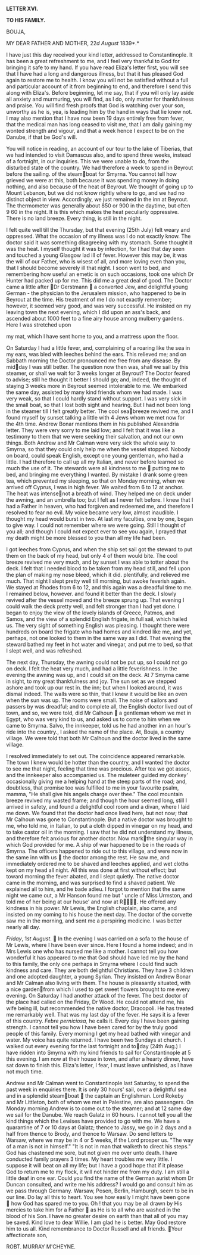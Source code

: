﻿**LETTER XVI.**

**TO HIS FAMILY.**

BOUJA,

MY DEAR FATHER AND MOTHER,	22*d August* 1839*.*

I have just this day received your kind letter, addressed to Constantinople. It has been a great refreshment to me, and I feel very thankful to God for bringing it safe to my hand. If you have read Eliza's letter first, you will see that I have had a long and dangerous illness, but that it has pleased God again to restore me to health. I know you will not be satisfied without a full and particular account of it from beginning to end, and therefore I send this along with Eliza's. Before beginning, let me say, that if you will only lay aside all anxiety and murmuring, you will find, as I do, only matter for thankfulness and praise. You will find fresh proofs that God is watching over your son, unworthy as he is, yea, is leading him by the hand in ways that lie knew not. I may also mention that I have now been 19 days entirely free from fever, that the medical man has long ceased to visit me, that I am daily gaining my wonted strength and vigour, and that a week hence I expect to be on the Danube, if that be God's will.

You will notice in reading, an account of our tour to the lake of Tiberias, that we had intended to visit Damascus also, and to spend three weeks, instead of a fortnight, in our inquiries. This we were unable to do, from the disturbed state of the country. We had therefore a week to spend in Beyrout before the sailing. of the steamboat for Smyrna. You cannot tell how grieved we were at this, both because it was spending money in doing nothing, and also because of the heat of Beyrout. We thought of going up to Mount Lebanon, but we did not know rightly where to go, and we had no distinct object in view. Accordingly, we just remained in the inn at Beyrout. The thermometer was generally about 850 or 900 in the daytime, but often 9 60 in the night. It is this which makes the heat peculiarly oppressive. There is no land breeze. Every thing, is still in the night.

I felt quite well till the Thursday, but that evening (25th July) felt weary and oppressed. What the occasion of my illness was I do not exactly know. The doctor said it was something disagreeing with my stomach.  Some thought it was the heat. I myself thought it was by infection, for I had that day seen and touched a young Glasgow lad ill of fever. However this may be, it was the will of our Father, who is wisest of all, and more loving even than you, that I should become severely ill that night. I soon went to bed, and remembering how useful an emetic is on such occasions, took one which Dr Hunter had packed up for me. This did me a great deal of good. The Doctor came a little after  Dr Gerstmann  a converted Jew, and delightful young German - the physician to the Jerusalem mission, who happened to be in Beyrout at the time. His treatment of me I do not exactly remember; however, it seemed very good, and was very successful. He insisted on my leaving town the next evening, which I did upon an ass's back, and ascended about 1000 feet to a fine airy house among mulberry gardens. Here I was stretched upon 

my mat, which I have sent home to you, and a mattress upon the floor.

On Saturday I had a little fever, and, complaining of a roaring like the sea in my ears, was bled with leeches behind the ears. This relieved me; and on Sabbath morning the Doctor pronounced me free from any disease. By midday I was still better. The question now then was, shall we sail by this steamer, or shall we wait for 3 weeks longer at Beyrout? The Doctor feared to advise; still he thought it better I should go; and, indeed, the thought of staying 3 weeks more in Beyrout seemed intolerable to me. We embarked the same day, assisted by many kind friends whom we had made. I was very weak, so that I could hardly stand without support. I was very sick in the small boat, so that I lost both sight and hearing. But I had not been long in the steamer till I felt greatly better. The cool seabreeze revived me, and I found myself by sunset talking a little with 4 Jews whom we met now for the 4th time. Andrew Bonar mentions them in his published Alexandria letter. They were very sorry to me laid low; and I felt that it was like a testimony to them that we were seeking their salvation, and not our own things. Both Andrew and Mr Calman were very sick the whole way to Smyrna, so that they could only help me when the vessel stopped. Nobody on board, could speak English, except one young gentleman, who had a little. I had therefore to call up all my Italian, and never before learned so much the use of it. The stewards were all kindness to me  putting me to bed, and bringing me everything I wanted. By mistake I drank some green tea, which prevented my sleeping, so that on Monday morning, when we arrived off Cyprus, I was in high fever. We waited from 6 to 12 at anchor. The heat was intensenot a breath of wind. They helped me on deck under the awning, and an umbrella too; but I felt as I never felt before. I knew that I had a Father in heaven, who had forgiven and redeemed me, and therefore I resolved to fear no evil. My voice became very low, almost inaudible. I thought my head would burst in two. At last my faculties, one by one, began to give way. I could not remember where we were going. Still I thought of you all; and though I could not expect ever to see you again, I prayed that my death might be more blessed to you than all my life had been.

I got leeches from Cyprus, and when the ship set sail got the steward to put them on the back of my head, but only 4 of them would bite. The cool breeze revived me very much, and by sunset I was able to totter about the deck. I felt that I needed blood to be taken from my head still, and fell upon the plan of making my nose bleed, which it did. plentifully, and relieved me much. That night I slept pretty well till morning, but awoke feverish again. We stayed at Rhodes from 6 to 12, and this again was a dreadful time to me. I remained below, however. and found it better than the deck. I slowly revived after the vessel moved and the breeze sprung up. That evening I could walk the deck pretty well, and felt stronger than I had yet done. I began to enjoy the view of the lovely islands of Greece, Patmos, and Samos, and the view of a splendid English frigate, in full sail, which hailed us. The very sight of something English was pleasing. I thought there were hundreds on board the frigate who had homes and kindred like me, and yet, perhaps, not one looked to them in the same way as I did. That evening the steward bathed my feet in hot water and vinegar, and put me to bed, so that I slept well, and was refreshed.

The next day, Thursday, the awning could not be put up, so I could not go on deck. I felt the heat very much, and had a little feverishness. In the evening the awning was up, and I could sit on the deck. At 7 Smyrna came in sight, to my great thankfulness and joy. The sun set as we stepped ashore and took up our rest in. the inn; but when I looked around, it was dismal indeed.  The walls were so thin, that I knew it would be like an oven when the sun was up. The rooms were small. The noise of sailors and passers by was dreadful; and to complete all, the English doctor lived out of town, and so, we were told, did Mr Calhoun  a gentleman whom we met in Egypt, who was very kind to us, and asked us to come to him when we came to Smyrna.  Salvo, the innkeeper, told us he had another inn an hour's ride into the country., I asked the name of the place. At, Bouja, a country village. We were told that both Mr Calhoun and the doctor lived in the same village.

I resolved immediately to set out. The coincidence appeared remarkable. The town I knew would be hotter than the country, and I wanted the doctor to see me that night, feeling that time was precious. After tea we got asses, and the innkeeper also accompanied us. The muleteer guided my donkey' occasionally giving me a helping hand at the steep parts of the road; and, doubtless, that promise too was fulfilled to me in your favourite psalm, mamma,  "He shall give his angels charge over thee." The cool mountain breeze revived my wasted frame; and though the hour seemed long, still I arrived in safety, and found a delightful cool room and a divan, where I laid me down. We found that the doctor had once lived here, but not now; that Mr Calhoun was gone to Constantinople. But a native doctor was brought to me, who told me, in Italian, to put a cloth dipped in vinegar on my head, and to take castor oil in the morning. I saw that he did not understand my illness, and therefore felt anxious for another doctor. Now markthe singular way in which God provided for me. A ship of war happened to be in the roads of Smyrna. The officers happened to ride out to this village, and were now in the same inn with us  the doctor among the rest. He saw me, and immediately ordered me to be shaved and leeches applied, and wet cloths kept on my head all night. All this was done at first without effect; but toward morning the fever abated, and I slept quietly. The native doctor came in the morning, and was surprised to find a shaved patient. We explained all to him, and he bade adieu. I forgot to mention that the same night we came out, a Mr Hanson found me but ' uncle of Miss Urmston, and told me of her being at our house' and now at R. He offered any kindness in his power. Mr Lewis, the English chaplain, also came, and insisted on my coming to his house the next day. The doctor of the corvette saw me in the morning, and sent me a perspiring medicine. I was better nearly all day.

*Friday*, 1*st August*.  In the evening I was carried on a sofa to the house of Mr Lewis, where I have been ever since. Here I found a home indeed; and in Mrs Lewis one who has nursed me like a mother. I cannot tell you how wonderful it has appeared to me that God should have led me by the hand to this family, the only one perhaps in Smyrna where I could find such kindness and care. They are both delightful Christians. They have 3 children and one adopted daughter, a young Syrian. They insisted on Andrew Bonar and Mr Calman also living with them. The house is pleasantly situated, with a nice gardenfrom which I used to get sweet flowers brought to me every evening. On Saturday I had another attack of the fever. The best doctor of the place had called on the Friday, Dr Wood. He could not attend me, his wife being ill, but recommended the native doctor, Dracopoli. He has treated me remarkably well. That was my last day of the fever. He says it is a fever of this country. *Febre perniciosa,* he calls it. Every day I have been gaining strength. I cannot tell you how I have been cared for by the truly good people of this family. Every morning I get my head bathed with vinegar and water. My voice has quite returned. I have been two Sundays at church. I walked out every evening for the last fortnight and today (24th Aug.) I have ridden into Smyrna with my kind friends to sail for Constantinople at 5 this evening. I am now at their house in town, and after a hearty dinner, have sat down to finish this. Eliza's letter, I fear, I must leave unfinished, as I have not much time.

Andrew and Mr Calman went to Constantinople last Saturday, to spend the past week in enquiries there. It is only 30 hours' sail, over a delightful sea and in a splendid steamboat  the captain an Englishman. Lord Rokeby and Mr Littleton, both of whom we met in Palestine, are also passengers. On Monday morning Andrew is to come out to the steamer; and at 12 same day we sail for the Danube. We reach Galatz in 60 hours. I cannot tell you all the kind things which the Lewises have provided to go with me. We have a quarantine of  7 or 10 days at Galatz; thence to Jassy, we go in 2 days and a half  from thence to Brody, and thence to Warsaw. Do send letters to Warsaw, where we may be in 4 or 5 weeks, if the Lord prosper us. "The way of a man is not in himself." "It is not in man that walketh to direct his steps." God has chastened me sore, but not given me over unto death. I have conducted family prayers 3 times. My heart troubles me very little. I suppose it will beat on all my life; but I have a good hope that if it please God to return me to my flock, it will not hinder me from my duty. I am still a little deaf in one ear. Could you find the name of the German aurist whom Dr Duncan consulted, and write me his address? I would go and consult him as we pass through Germany. Warsaw, Posen, Berlin, Hamburgh, seem to be in our line. Do lay all this to heart. You see how easily I might have been gone  how God has spared me to you. Oh ! that you may be all drawn by His mercies to take him for a Father  as He is to all who are washed in the blood of his Son. I have no greater desire on earth than that all of you may be saved. Kind love to dear Willie. I am glad he is better. May God restore him to us all. Kind remembrance to Doctor Russell and all friends. Your affectionate son,

ROBT. MURRAY M'CHEYNE.
